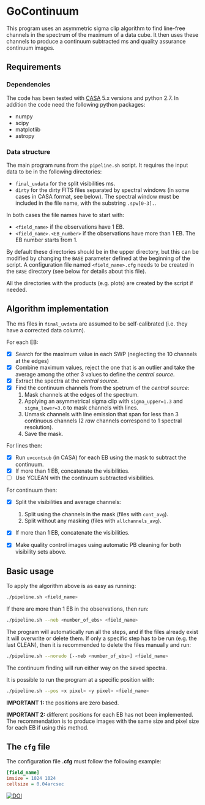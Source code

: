 # GoContinuum

This program uses an asymmetric sigma clip algorithm to find line-free channels
in the spectrum of the maximum of a data cube. It then uses these channels to
produce a continuum subtracted ms and quality assurance continuum images. 

## Requirements

### Dependencies

The code has been tested with [CASA](https://casa.nrao.edu/) 5.x versions and 
python 2.7. In addition the code need the following python packages:
* numpy
* scipy
* matplotlib
* astropy

### Data structure

The main program runs from the `pipeline.sh` script. It requires the input data
to be in the following directories:
* `final_uvdata` for the split visibilities ms.
* `dirty` for the dirty FITS files separated by spectral windows (in some cases 
  in CASA format, see below). The spectral window must be included in the file 
  name, with the substring `.spw[0-3].`.

In both cases the file names have to start with:
* `<field_name>` if the observations have 1 EB.
* `<field_name>.<EB_number>` if the observations have more than 1 EB. The EB
  number starts from 1.

By default these directories should be in the upper directory, but this can be
modified by changing the `BASE` parameter defined at the beginning of the
script. A configuration file named `<field_name>.cfg` needs to be created in
the `BASE` directory (see below for details about this file).

All the directories with the products (e.g. plots) are created by the script if
needed.

## Algorithm implementation

The ms files in `final_uvdata` are assumed to be self-calibrated (i.e. they
have a corrected data column).

For each EB:
- [x] Search for the maximum value in each SWP (neglecting the 10 channels at 
the edges)
- [x] Combine maximum values, reject the one that is an outlier and take the 
average among the other 3 values to define the *central source*.
- [x] Extract the spectra at the *central source*.
- [x] Find the continuum channels from the spetrum of the *central source*:
    1. Mask channels at the edges of the spectrum.
    2. Applying an asymmetrical sigma clip with `sigma_upper=1.3` and 
        `sigma_lower=3.0` to mask channels with lines.
    3. Unmask channels with line emission that span for less than 3 continuous 
        channels (2 *raw* channels correspond to 1 spectral resolution).
    4. Save the mask.

For lines then:
- [x] Run `uvcontsub` (in CASA) for each EB using the mask to subtract the 
    continuum.
- [x] If more than 1 EB, concatenate the visibilities.
- [ ] Use YCLEAN with the continuum subtracted visibilities.

For continuum then:
- [x] Split the visibilities and average channels:
    1. Split using the channels in the mask (files with `cont_avg`).
    2. Split without any masking (files with `allchannels_avg`).
- [x] If more than 1 EB, concatenate the visibilities.
- [x] Make quality control images using automatic PB cleaning for both
  visibility sets above.


## Basic usage

To apply the algorithm above is as easy as running:
```bash
./pipeline.sh <field_name>
```

If there are more than 1 EB in the observations, then run:
```bash
./pipeline.sh --neb <number_of_ebs> <field_name>
```

The program will automatically run all the steps, and if the files already exist
it will overwrite or delete them. If only a specific step has to be run (e.g.
the last CLEAN), then it is recommended to delete the files manually and run:
```bash
./pipeline.sh --noredo [--neb <number_of_ebs>] <field_name>
```
The continuum finding will run either way on the saved spectra.

It is possible to run the program at a specific position with:
```bash
./pipeline.sh --pos <x pixel> <y pixel> <field_name>
```
**IMPORTANT 1:** the positions are zero based.

**IMPORTANT 2:** different positions for each EB has not been implemented. The
recommendation is to produce images with the same size and pixel size for each
EB if using this method.

## The `cfg` file

The configuration file **<field name>.cfg** must follow the following example:
```INI
[field_name]
imsize = 1024 1024
cellsize = 0.04arcsec
```

[![DOI](https://zenodo.org/badge/177511811.svg)](https://zenodo.org/badge/latestdoi/177511811)
